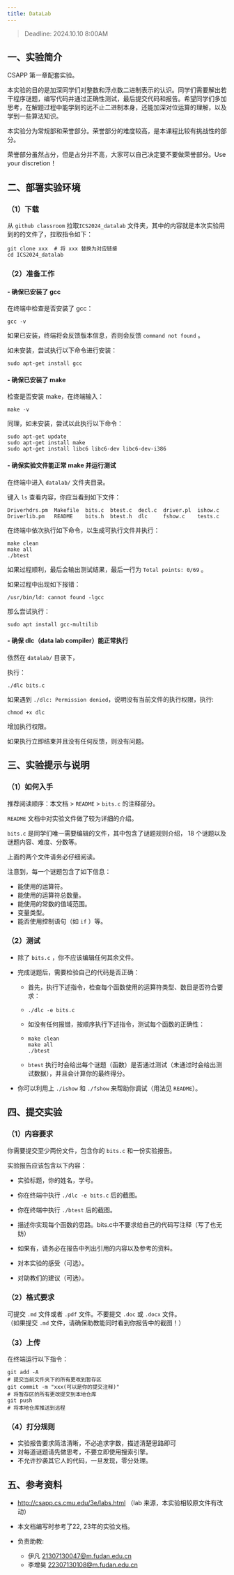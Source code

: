 ```yaml
---
title: DataLab
---
```


> Deadline: 2024.10.10 8:00AM

## 一、实验简介

CSAPP 第一章配套实验。

本实验的目的是加深同学们对整数和浮点数二进制表示的认识。同学们需要解出若干程序谜题，编写代码并通过正确性测试，最后提交代码和报告。希望同学们多加思考，在解题过程中能学到的远不止二进制本身，还能加深对位运算的理解，以及学到一些算法知识。

本实验分为常规部和荣誉部分。荣誉部分的难度较高，是本课程比较有挑战性的部分。

荣誉部分虽然占分，但是占分并不高，大家可以自己决定要不要做荣誉部分。Use your discretion！



## 二、部署实验环境

### （1）下载

从 `github classroom` 拉取`ICS2024_datalab` 文件夹，其中的内容就是本次实验用到的的文件了，拉取指令如下：

```shell
git clone xxx  # 将 xxx 替换为对应链接
cd ICS2024_datalab
```

### （2）准备工作

#### - 确保已安装了 gcc

在终端中检查是否安装了 gcc：

```shell
gcc -v
```

如果已安装，终端将会反馈版本信息，否则会反馈 `command not found` 。

如未安装，尝试执行以下命令进行安装：

```shell
sudo apt-get install gcc
```



#### - 确保已安装了 make

检查是否安装 make，在终端输入：

```shell
make -v
```

同理，如未安装，尝试以此执行以下命令：

```shell
sudo apt-get update
sudo apt-get install make
sudo apt-get install libc6 libc6-dev libc6-dev-i386
```



#### - 确保实验文件能正常 make 并运行测试

在终端中进入 `datalab/`  文件夹目录。

键入 `ls` 查看内容，你应当看到如下文件：

```shell
Driverhdrs.pm  Makefile  bits.c  btest.c  decl.c  driver.pl  ishow.c
Driverlib.pm   README    bits.h  btest.h  dlc     fshow.c    tests.c
```

在终端中依次执行如下命令，以生成可执行文件并执行：

```shell
make clean
make all
./btest
```

如果过程顺利，最后会输出测试结果，最后一行为 `Total points: 0/69` 。

如果过程中出现如下报错：

```shell
/usr/bin/ld: cannot found -lgcc
```

那么尝试执行：

```shell
sudo apt install gcc-multilib
```



#### - 确保 dlc（data lab compiler）能正常执行

依然在 `datalab/`  目录下，

执行：

```shell
./dlc bits.c
```

如果遇到 `./dlc: Permission denied`，说明没有当前文件的执行权限，执行:
```shell
chmod +x dlc
```
增加执行权限。

如果执行立即结束并且没有任何反馈，则没有问题。



## 三、实验提示与说明

### （1）如何入手

推荐阅读顺序：本文档 > `README` > `bits.c` 的注释部分。

`README` 文档中对实验文件做了较为详细的介绍。

`bits.c` 是同学们唯一需要编辑的文件，其中包含了谜题规则介绍， 18 个谜题以及谜题内容、难度、分数等。

上面的两个文件请务必仔细阅读。



注意到，每一个谜题包含了如下信息：

* 能使用的运算符。
* 能使用的运算符总数量。
* 能使用的常数的值域范围。
* 变量类型。
* 能否使用控制语句（如 `if` ）等。



### （2）测试

* 除了 `bits.c` ，你不应该编辑任何其余文件。

* 完成谜题后，需要检验自己的代码是否正确：

  * 首先，执行下述指令，检查每个函数使用的运算符类型、数目是否符合要求：

  * ```shell
    ./dlc -e bits.c
    ```

  * 如没有任何报错，按顺序执行下述指令，测试每个函数的正确性：

  * ```shell
    make clean
    make all
    ./btest
    ```

  * `btest` 执行时会给出每个谜题（函数）是否通过测试（未通过时会给出测试数据），并且会计算你的最终得分。

* 你可以利用上 `./ishow` 和 `./fshow` 来帮助你调试（用法见 `README`）。



## 四、提交实验

### （1）内容要求

你需要提交至少两份文件，包含你的 `bits.c` 和一份实验报告。

实验报告应该包含以下内容：

* 实验标题，你的姓名，学号。

* 你在终端中执行 `./dlc -e bits.c` 后的截图。
* 你在终端中执行 `./btest` 后的截图。
* 描述你实现每个函数的思路。bits.c中不要求给自己的代码写注释（写了也无妨）
* 如果有，请务必在报告中列出引用的内容以及参考的资料。
* 对本实验的感受（可选）。
* 对助教们的建议（可选）。

### （2）格式要求

可提交 `.md` 文件或者 `.pdf` 文件。不要提交 `.doc` 或 `.docx` 文件。  
（如果提交 `.md` 文件，请确保助教能同时看到你报告中的截图！）

### （3）上传

在终端运行以下指令：

```shell
git add -A
# 提交当前文件夹下的所有更改到暂存区
git commit -m "xxx(可以是你的提交注释)"
# 将暂存区的所有更改提交到本地仓库
git push
# 将本地仓库推送到远程
```

### （4）打分规则

* 实验报告要求简洁清晰，不必追求字数，描述清楚思路即可
* 对每道谜题请先做思考，不要立即使用搜索引擎。
* 不允许抄袭其它人的代码，一旦发现，零分处理。



## 五、参考资料

* http://csapp.cs.cmu.edu/3e/labs.html （lab 来源，本实验相较原文件有改动）

* 本文档编写时参考了22, 23年的实验文档。

* 负责助教:
  * 伊凡 21307130047@m.fudan.edu.cn
  * 李增昊 22307130108@m.fudan.edu.cn
